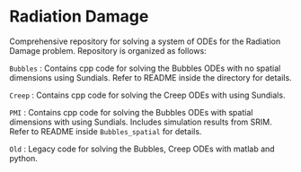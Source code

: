 # Radiation Damage
Comprehensive repository for solving a system of ODEs for the Radiation Damage problem. Repository is organized as follows:

`Bubbles`
: Contains cpp code for solving the Bubbles ODEs with no spatial dimensions using Sundials. Refer to README inside the directory for details.

`Creep`
: Contains cpp code for solving the Creep ODEs with using Sundials.

`PMI`
: Contains cpp code for solving the Bubbles ODEs with spatial dimensions with using Sundials. Includes simulation results from SRIM. Refer to README inside `Bubbles_spatial` for details.

`Old`
: Legacy code for solving the Bubbles, Creep ODEs with matlab and python.
